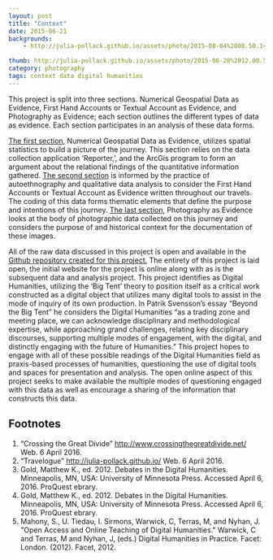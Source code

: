 ```yaml
---
layout: post
title: "Context"
date: 2015-06-21
backgrounds:
    - http://julia-pollack.github.io/assets/photo/2015-08-04%2008.50.14.jpg

thumb: http://julia-pollack.github.io/assets/photo/2015-06-28%2012.00.59-1.jpg
category: photography
tags: context data digital humanities
---
```

This project is split into three sections. Numerical Geospatial Data as Evidence, First Hand Accounts or Textual Account as Evidence, and Photography as Evidence; each section outlines the different types of data as evidence. Each section participates in an analysis of these data forms.

<a href="https://github.com/julia-pollack/julia-pollack.github.io/tree/master/assets/geospacial/reporter_app">The first section</a>, Numerical Geospatial Data as Evidence, utilizes spatial statistics to build a picture of the journey. This section relies on the data collection application ‘Reporter,’, and the ArcGis program to form an argument about the relational findings of the quantitative information gathered. <a href="https://github.com/julia-pollack/julia-pollack.github.io/blob/master/assets/journal/journals.txt">The second section</a> is informed by the practice of autoethnography and qualitative data analysis to consider the First Hand Accounts or Textual Account as Evidence written throughout our travels. The coding of this data forms thematic elements that define the purpose and intentions of this journey. <a href="https://github.com/julia-pollack/julia-pollack.github.io/tree/master/assets/photo">The last section</a>, Photography as Evidence looks at the body of photographic data collected on this journey and considers the purpose of and historical context for the documentation of these images.

All of the raw data discussed in this project is open and available in the <a href="https://github.com/julia-pollack/julia-pollack.github.io/tree/master/assets">Github repository created for this project.</a> The entirety of this project is laid open, the initial website for the project is online along with as is the subsequent data and analysis project. This project identifies as Digital Humanities, utilizing the ‘Big Tent’ theory to position itself as a critical work constructed as a digital object that utilizes many digital tools to assist in the mode of inquiry of its own production. In Patrik Svensson’s essay “Beyond the Big Tent” he considers the Digital Humanities “as a trading zone and meeting place, we can acknowledge disciplinary and methodological expertise, while approaching grand challenges, relating key disciplinary discourses, supporting multiple modes of engagement, with the digital, and distinctly engaging with the future of Humanities.” This project hopes to engage with all of these possible readings of the Digital Humanities field as praxis-based processes of humanities, questioning the use of digital tools and spaces for presentation and analysis. The open online aspect of this project seeks to make available the multiple modes of questioning engaged with this data as well as encourage a sharing of the information that constructs this data.

## Footnotes

1. “Crossing the Great Divide” <a href="http://www.crossingthegreatdivide.net/">http://www.crossingthegreatdivide.net/</a> Web. 6 April 2016.
2. “Travelogue” http://julia-pollack.github.io/ Web. 6 April 2016.
3. Gold, Matthew K., ed. 2012. Debates in the Digital Humanities. Minneapolis, MN, USA: University of Minnesota Press. Accessed April 6, 2016. ProQuest ebrary.
4. Gold, Matthew K., ed. 2012. Debates in the Digital Humanities. Minneapolis, MN, USA: University of Minnesota Press. Accessed April 6, 2016. ProQuest ebrary.
5. Mahony, S., U. Tiedau, I. Sirmons, Warwick, C, Terras, M, and Nyhan, J. "Open Access and Online Teaching of Digital Humanities." Warwick, C and Terras, M and Nyhan, J, (eds.) Digital Humanities in Practice. Facet: London. (2012). Facet, 2012.